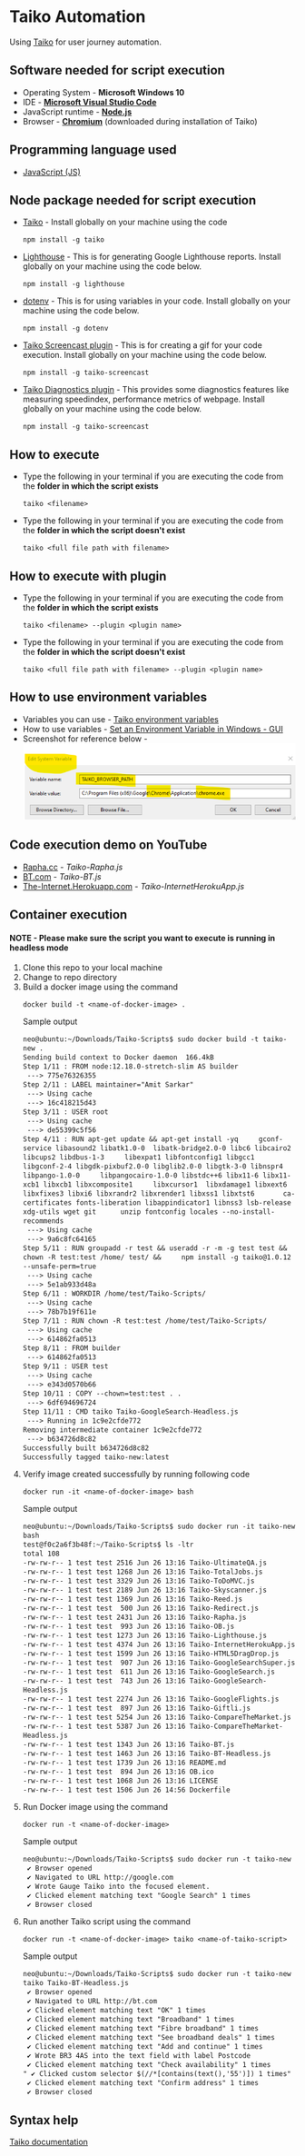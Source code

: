 # Taiko Automation

Using [Taiko](https://github.com/getgauge/taiko) for user journey automation.

## Software needed for script execution

* Operating System - **Microsoft Windows 10**
* IDE - **[Microsoft Visual Studio Code](https://code.visualstudio.com/Download)**
* JavaScript runtime - **[Node.js](https://nodejs.org/en/download/)**
* Browser - **[Chromium](https://github.com/chromium/chromium)** (downloaded during installation of Taiko)

## Programming language used

* [JavaScript (JS)](https://developer.mozilla.org/en-US/docs/Web/JavaScript)

## Node package needed for script execution

* [Taiko](https://www.npmjs.com/package/taiko) - Install globally on your machine using the code
    ```
    npm install -g taiko
    ```    
* [Lighthouse](https://www.npmjs.com/package/lighthouse) - This is for generating Google Lighthouse reports. Install globally on your machine using the code below.
    ```
    npm install -g lighthouse
    ```
* [dotenv](https://www.npmjs.com/package/dotenv) - This is for using variables in your code. Install globally on your machine using the code below.
    ```
    npm install -g dotenv
    ```
* [Taiko Screencast plugin](https://www.npmjs.com/package/taiko-screencast) - This is for creating a gif for your code execution. Install globally on your machine using the code below.
    ```
    npm install -g taiko-screencast
    ```    

* [Taiko Diagnostics plugin](https://www.npmjs.com/package/taiko-diagnostics) - This provides some diagnostics features like measuring speedindex, performance metrics of webpage. Install globally on your machine using the code below.
    ```
    npm install -g taiko-screencast
    ```    

## How to execute

* Type the following in your terminal if you are executing the code from the **folder in which the script exists**
    ```
    taiko <filename>
    ```
* Type the following in your terminal if you are executing the code from the **folder in which the script doesn't exist**
    ```
    taiko <full file path with filename>
    ```

## How to execute with plugin

* Type the following in your terminal if you are executing the code from the **folder in which the script exists**
    ```
    taiko <filename> --plugin <plugin name>
    ```
* Type the following in your terminal if you are executing the code from the **folder in which the script doesn't exist**
    ```
    taiko <full file path with filename> --plugin <plugin name>
    ```

## How to use environment variables
* Variables you can use - [Taiko environment variables](https://docs.taiko.dev/#taiko-env-variables)
* How to use variables - [Set an Environment Variable in Windows - GUI](http://www.dowdandassociates.com/blog/content/howto-set-an-environment-variable-in-windows-gui/)
* Screenshot for reference below -<br>
![envVariable](/envVariable.png)

## Code execution demo on YouTube
* [Rapha.cc](https://www.youtube.com/watch?v=0ErzwZyZDgY) - _Taiko-Rapha.js_
* [BT.com](https://www.youtube.com/watch?v=-orYOGBYRQc) - _Taiko-BT.js_
* [The-Internet.Herokuapp.com](https://www.youtube.com/watch?v=dp1PeXhXYI4) - _Taiko-InternetHerokuApp.js_

## Container execution
#### NOTE - Please make sure the script you want to execute is running in headless mode
1. Clone this repo to your local machine
1. Change to repo directory
1. Build a docker image using the command
    ```
    docker build -t <name-of-docker-image> .
    ```
    Sample output
    ```
    neo@ubuntu:~/Downloads/Taiko-Scripts$ sudo docker build -t taiko-new .
    Sending build context to Docker daemon  166.4kB
    Step 1/11 : FROM node:12.18.0-stretch-slim AS builder
     ---> 775e76326355
    Step 2/11 : LABEL maintainer="Amit Sarkar"
     ---> Using cache
     ---> 16c418215d43
    Step 3/11 : USER root
     ---> Using cache
     ---> de55399c5f56
    Step 4/11 : RUN apt-get update && apt-get install -yq     gconf-service libasound2 libatk1.0-0  libatk-bridge2.0-0 libc6 libcairo2 libcups2 libdbus-1-3     libexpat1 libfontconfig1 libgcc1     libgconf-2-4 libgdk-pixbuf2.0-0 libglib2.0-0 libgtk-3-0 libnspr4     libpango-1.0-0     libpangocairo-1.0-0 libstdc++6 libx11-6 libx11-xcb1 libxcb1 libxcomposite1     libxcursor1  libxdamage1 libxext6 libxfixes3 libxi6 libxrandr2 libxrender1 libxss1 libxtst6       ca-certificates fonts-liberation libappindicator1 libnss3 lsb-release xdg-utils wget git      unzip fontconfig locales --no-install-recommends
     ---> Using cache
     ---> 9a6c8fc64165
    Step 5/11 : RUN groupadd -r test && useradd -r -m -g test test &&     chown -R test:test /home/ test/ &&     npm install -g taiko@1.0.12 --unsafe-perm=true
     ---> Using cache
     ---> 5e1ab933d48a
    Step 6/11 : WORKDIR /home/test/Taiko-Scripts/
     ---> Using cache
     ---> 78b7b19f611e
    Step 7/11 : RUN chown -R test:test /home/test/Taiko-Scripts/
     ---> Using cache
     ---> 614862fa0513
    Step 8/11 : FROM builder
     ---> 614862fa0513
    Step 9/11 : USER test
     ---> Using cache
     ---> e343d0570b66
    Step 10/11 : COPY --chown=test:test . .
     ---> 6df694696724
    Step 11/11 : CMD taiko Taiko-GoogleSearch-Headless.js
     ---> Running in 1c9e2cfde772
    Removing intermediate container 1c9e2cfde772
     ---> b634726d8c82
    Successfully built b634726d8c82
    Successfully tagged taiko-new:latest
    ```
1. Verify image created successfully by running following code
    ```
    docker run -it <name-of-docker-image> bash
    ```
    Sample output
    ```
    neo@ubuntu:~/Downloads/Taiko-Scripts$ sudo docker run -it taiko-new bash
    test@f0c2a6f3b48f:~/Taiko-Scripts$ ls -ltr
    total 108
    -rw-rw-r-- 1 test test 2516 Jun 26 13:16 Taiko-UltimateQA.js
    -rw-rw-r-- 1 test test 1268 Jun 26 13:16 Taiko-TotalJobs.js
    -rw-rw-r-- 1 test test 3329 Jun 26 13:16 Taiko-ToDoMVC.js
    -rw-rw-r-- 1 test test 2189 Jun 26 13:16 Taiko-Skyscanner.js
    -rw-rw-r-- 1 test test 1369 Jun 26 13:16 Taiko-Reed.js
    -rw-rw-r-- 1 test test  500 Jun 26 13:16 Taiko-Redirect.js
    -rw-rw-r-- 1 test test 2431 Jun 26 13:16 Taiko-Rapha.js
    -rw-rw-r-- 1 test test  993 Jun 26 13:16 Taiko-OB.js
    -rw-rw-r-- 1 test test 1273 Jun 26 13:16 Taiko-Lighthouse.js
    -rw-rw-r-- 1 test test 4374 Jun 26 13:16 Taiko-InternetHerokuApp.js
    -rw-rw-r-- 1 test test 1599 Jun 26 13:16 Taiko-HTML5DragDrop.js
    -rw-rw-r-- 1 test test  907 Jun 26 13:16 Taiko-GoogleSearchSuper.js
    -rw-rw-r-- 1 test test  611 Jun 26 13:16 Taiko-GoogleSearch.js
    -rw-rw-r-- 1 test test  743 Jun 26 13:16 Taiko-GoogleSearch-Headless.js
    -rw-rw-r-- 1 test test 2274 Jun 26 13:16 Taiko-GoogleFlights.js
    -rw-rw-r-- 1 test test  897 Jun 26 13:16 Taiko-Giftli.js
    -rw-rw-r-- 1 test test 5254 Jun 26 13:16 Taiko-CompareTheMarket.js
    -rw-rw-r-- 1 test test 5387 Jun 26 13:16 Taiko-CompareTheMarket-Headless.js
    -rw-rw-r-- 1 test test 1343 Jun 26 13:16 Taiko-BT.js
    -rw-rw-r-- 1 test test 1463 Jun 26 13:16 Taiko-BT-Headless.js
    -rw-rw-r-- 1 test test 1739 Jun 26 13:16 README.md
    -rw-rw-r-- 1 test test  894 Jun 26 13:16 OB.ico
    -rw-rw-r-- 1 test test 1068 Jun 26 13:16 LICENSE
    -rw-rw-r-- 1 test test 1506 Jun 26 14:56 Dockerfile
    ```
1. Run Docker image using the command
    ```
    docker run -t <name-of-docker-image>
    ```
    Sample output
    ```
    neo@ubuntu:~/Downloads/Taiko-Scripts$ sudo docker run -t taiko-new
     ✔ Browser opened
     ✔ Navigated to URL http://google.com
     ✔ Wrote Gauge Taiko into the focused element.
     ✔ Clicked element matching text "Google Search" 1 times
     ✔ Browser closed
    ```
1. Run another Taiko script using the command
    ```
    docker run -t <name-of-docker-image> taiko <name-of-taiko-script>
    ```
    Sample output
    ```
    neo@ubuntu:~/Downloads/Taiko-Scripts$ sudo docker run -t taiko-new taiko Taiko-BT-Headless.js
     ✔ Browser opened
     ✔ Navigated to URL http://bt.com
     ✔ Clicked element matching text "OK" 1 times
     ✔ Clicked element matching text "Broadband" 1 times
     ✔ Clicked element matching text "Fibre broadband" 1 times
     ✔ Clicked element matching text "See broadband deals" 1 times
     ✔ Clicked element matching text "Add and continue" 1 times
     ✔ Wrote BR3 4AS into the text field with label Postcode 
     ✔ Clicked element matching text "Check availability" 1 times
    " ✔ Clicked custom selector $(//*[contains(text(),'55')]) 1 times"
     ✔ Clicked element matching text "Confirm address" 1 times
     ✔ Browser closed
    ```

## Syntax help
[Taiko documentation](https://docs.taiko.dev/)